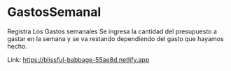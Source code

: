 # GastosSemanal
Registra Los Gastos semanales
Se ingresa la cantidad del presupuesto a gastar en la semana y se va restando dependiendo del gasto que hayamos hecho.

Link: https://blissful-babbage-55ae8d.netlify.app
